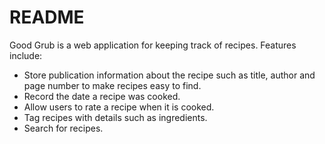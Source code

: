 # README #

Good Grub is a web application for keeping track of recipes. Features include:

- Store publication information about the recipe such as title, author and page number to make recipes easy to find.
- Record the date a recipe was cooked.
- Allow users to rate a recipe when it is cooked.
- Tag recipes with details such as ingredients.
- Search for recipes.
